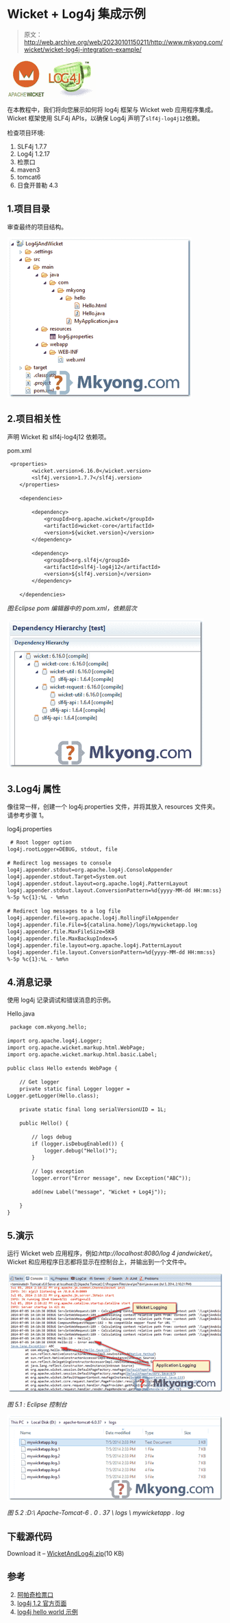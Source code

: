 # Wicket + Log4j 集成示例

> 原文：<http://web.archive.org/web/20230101150211/http://www.mkyong.com/wicket/wicket-log4j-integration-example/>

![wicket log4j](img/1cdb5e0711efb9102ba3ffe6b2198c64.png)

在本教程中，我们将向您展示如何将 log4j 框架与 Wicket web 应用程序集成。Wicket 框架使用 SLF4j APIs，以确保 Log4j 声明了`slf4j-log4j12`依赖。

检查项目环境:

1.  SLF4j 1.7.7
2.  Log4j 1.2.17
3.  检票口
4.  maven3
5.  tomcat6
6.  日食开普勒 4.3

## 1.项目目录

审查最终的项目结构。

![wicket-log4j-directory](img/7ef6aeed5dbf09fd6e588262a5d889de.png)

## 2.项目相关性

声明 Wicket 和 slf4j-log4j12 依赖项。

pom.xml

```
 <properties>
		<wicket.version>6.16.0</wicket.version>
		<slf4j.version>1.7.7</slf4j.version>
	</properties>

	<dependencies>

		<dependency>
			<groupId>org.apache.wicket</groupId>
			<artifactId>wicket-core</artifactId>
			<version>${wicket.version}</version>
		</dependency>

		<dependency>
			<groupId>org.slf4j</groupId>
			<artifactId>slf4j-log4j12</artifactId>
			<version>${slf4j.version}</version>
		</dependency>

	</dependencies> 
```

*图:Eclipse pom 编辑器中的 pom.xml，依赖层次*

![wicket-log4j-dependency](img/acd9d3538b3ab4b8a98f73fb4ca4d989.png)

## 3.Log4j 属性

像往常一样，创建一个 log4j.properties 文件，并将其放入 resources 文件夹。请参考步骤 1。

log4j.properties

```
 # Root logger option
log4j.rootLogger=DEBUG, stdout, file

# Redirect log messages to console
log4j.appender.stdout=org.apache.log4j.ConsoleAppender
log4j.appender.stdout.Target=System.out
log4j.appender.stdout.layout=org.apache.log4j.PatternLayout
log4j.appender.stdout.layout.ConversionPattern=%d{yyyy-MM-dd HH:mm:ss} %-5p %c{1}:%L - %m%n

# Redirect log messages to a log file
log4j.appender.file=org.apache.log4j.RollingFileAppender
log4j.appender.file.File=${catalina.home}/logs/mywicketapp.log
log4j.appender.file.MaxFileSize=5KB
log4j.appender.file.MaxBackupIndex=5
log4j.appender.file.layout=org.apache.log4j.PatternLayout
log4j.appender.file.layout.ConversionPattern=%d{yyyy-MM-dd HH:mm:ss} %-5p %c{1}:%L - %m%n 
```

## 4.消息记录

使用 log4j 记录调试和错误消息的示例。

Hello.java

```
 package com.mkyong.hello;

import org.apache.log4j.Logger;
import org.apache.wicket.markup.html.WebPage;
import org.apache.wicket.markup.html.basic.Label;

public class Hello extends WebPage {

	// Get logger
	private static final Logger logger = Logger.getLogger(Hello.class);

	private static final long serialVersionUID = 1L;

	public Hello() {

		// logs debug
		if (logger.isDebugEnabled()) {
			logger.debug("Hello()");
		}

		// logs exception
		logger.error("Error message", new Exception("ABC"));

		add(new Label("message", "Wicket + Log4j"));

	}
} 
```

## 5.演示

运行 Wicket web 应用程序，例如:*http://localhost:8080/log 4 jandwicket/*。Wicket 和应用程序日志都将显示在控制台上，并输出到一个文件中。

![wicket-log4j](img/e1cda93bc400ff8a4f23012f77e4a767.png)

*图 5.1 : Eclipse 控制台*

![wicket-log4j-file](img/ff8dab9daf24abdf04d822591b5f1aba.png)

*图 5.2 :D:\ Apache-Tomcat-6 . 0 . 37 \ logs \ mywicketapp . log*

## 下载源代码

Download it – [WicketAndLog4j.zip](http://web.archive.org/web/20220618160426/http://www.mkyong.com/wp-content/uploads/2011/05/WicketAndLog4j.zip)(10 KB)

## 参考

2.  [阿帕奇检票口](http://web.archive.org/web/20220618160426/https://wicket.apache.org/start/download.html)
3.  [log4j 1.2 官方页面](http://web.archive.org/web/20220618160426/https://logging.apache.org/log4j/1.2/)
4.  [log4j hello world 示例](http://web.archive.org/web/20220618160426/http://www.mkyong.com/logging/log4j-hello-world-example/)

<input type="hidden" id="mkyong-current-postId" value="8936">